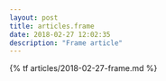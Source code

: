 ```yaml
---
layout: post
title: articles.frame
date: 2018-02-27 12:02:35
description: "Frame article"
---
```


{% tf articles/2018-02-27-frame.md %}
